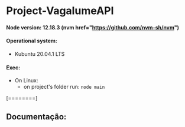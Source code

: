 # Project-VagalumeAPI

#### Node version: 12.18.3 (nvm href="https://github.com/nvm-sh/nvm")
#### Operational system:
* Kubuntu 20.04.1 LTS

#### Exec:
* On Linux:
	-  on project's folder run: ```node main```

[========]

## Documentação:

